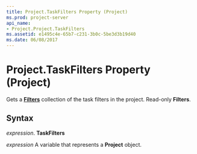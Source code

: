 ```yaml
---
title: Project.TaskFilters Property (Project)
ms.prod: project-server
api_name:
- Project.Project.TaskFilters
ms.assetid: e1495c4e-65b7-c231-3b0c-5be3d3b19d40
ms.date: 06/08/2017
---
```



# Project.TaskFilters Property (Project)

Gets a  **[Filters](Project.Filter.md)** collection of the task filters in the project. Read-only **Filters**.


## Syntax

 _expression_. **TaskFilters**

 _expression_ A variable that represents a **Project** object.


